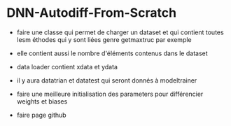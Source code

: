 # DNN-Autodiff-From-Scratch

* faire une classe qui permet de charger un dataset et qui contient toutes lesm éthodes qui y sont liées genre getmaxtruc par exemple
* elle contient aussi le nombre d'éléments contenus dans le dataset
* data loader contient xdata et ydata
* il y aura datatrian et datatest qui seront donnés à modeltrainer

* faire une meilleure initialisation des parameters pour différencier weights et biases

* faire page github